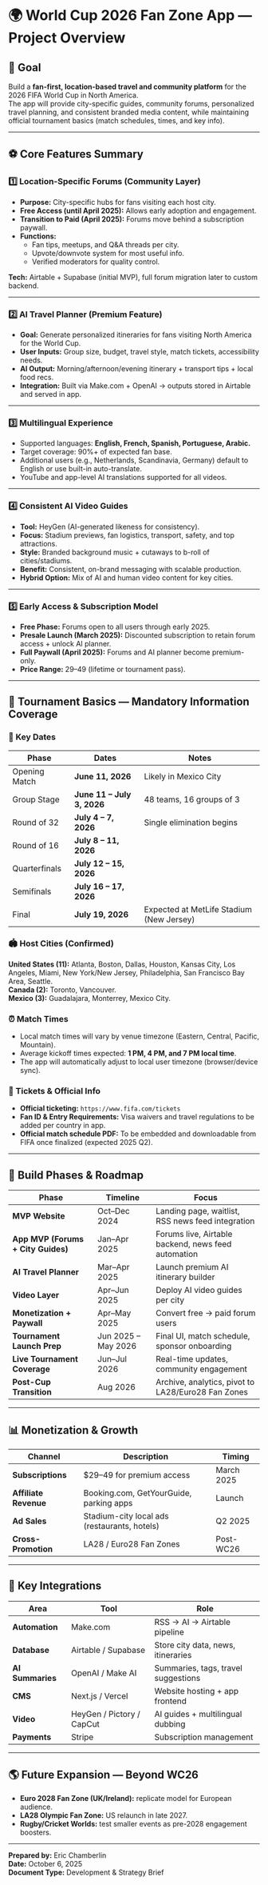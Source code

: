 # 🌍 World Cup 2026 Fan Zone App — Project Overview

## 🎯 Goal
Build a **fan-first, location-based travel and community platform** for the 2026 FIFA World Cup in North America.  
The app will provide city-specific guides, community forums, personalized travel planning, and consistent branded media content, while maintaining official tournament basics (match schedules, times, and key info).

---

## ⚽️ Core Features Summary

### 1️⃣ Location-Specific Forums (Community Layer)
- **Purpose:** City-specific hubs for fans visiting each host city.  
- **Free Access (until April 2025):** Allows early adoption and engagement.  
- **Transition to Paid (April 2025):** Forums move behind a subscription paywall.  
- **Functions:**  
  - Fan tips, meetups, and Q&A threads per city.  
  - Upvote/downvote system for most useful info.  
  - Verified moderators for quality control.  

**Tech:** Airtable + Supabase (initial MVP), full forum migration later to custom backend.

---

### 2️⃣ AI Travel Planner (Premium Feature)
- **Goal:** Generate personalized itineraries for fans visiting North America for the World Cup.  
- **User Inputs:** Group size, budget, travel style, match tickets, accessibility needs.  
- **AI Output:** Morning/afternoon/evening itinerary + transport tips + local food recs.  
- **Integration:** Built via Make.com + OpenAI → outputs stored in Airtable and served in app.

---

### 3️⃣ Multilingual Experience
- Supported languages: **English, French, Spanish, Portuguese, Arabic.**  
- Target coverage: 90%+ of expected fan base.  
- Additional users (e.g., Netherlands, Scandinavia, Germany) default to English or use built-in auto-translate.  
- YouTube and app-level AI translations supported for all videos.

---

### 4️⃣ Consistent AI Video Guides
- **Tool:** HeyGen (AI-generated likeness for consistency).  
- **Focus:** Stadium previews, fan logistics, transport, safety, and top attractions.  
- **Style:** Branded background music + cutaways to b-roll of cities/stadiums.  
- **Benefit:** Consistent, on-brand messaging with scalable production.  
- **Hybrid Option:** Mix of AI and human video content for key cities.

---

### 5️⃣ Early Access & Subscription Model
- **Free Phase:** Forums open to all users through early 2025.  
- **Presale Launch (March 2025):** Discounted subscription to retain forum access + unlock AI planner.  
- **Full Paywall (April 2025):** Forums and AI planner become premium-only.  
- **Price Range:** $29–$49 (lifetime or tournament pass).  

---

## 📅 Tournament Basics — Mandatory Information Coverage

### 📆 Key Dates
| Phase | Dates | Notes |
|--------|-------|-------|
| Opening Match | **June 11, 2026** | Likely in Mexico City |
| Group Stage | **June 11 – July 3, 2026** | 48 teams, 16 groups of 3 |
| Round of 32 | **July 4 – 7, 2026** | Single elimination begins |
| Round of 16 | **July 8 – 11, 2026** | |
| Quarterfinals | **July 12 – 15, 2026** | |
| Semifinals | **July 16 – 17, 2026** | |
| Final | **July 19, 2026** | Expected at MetLife Stadium (New Jersey) |

### 🏟️ Host Cities (Confirmed)
**United States (11):** Atlanta, Boston, Dallas, Houston, Kansas City, Los Angeles, Miami, New York/New Jersey, Philadelphia, San Francisco Bay Area, Seattle.  
**Canada (2):** Toronto, Vancouver.  
**Mexico (3):** Guadalajara, Monterrey, Mexico City.

### ⏰ Match Times
- Local match times will vary by venue timezone (Eastern, Central, Pacific, Mountain).  
- Average kickoff times expected: **1 PM, 4 PM, and 7 PM local time**.  
- The app will automatically adjust to local user timezone (browser/device sync).

### 🎫 Tickets & Official Info
- **Official ticketing:** `https://www.fifa.com/tickets`
- **Fan ID & Entry Requirements:** Visa waivers and travel regulations to be added per country in app.  
- **Official match schedule PDF:** To be embedded and downloadable from FIFA once finalized (expected 2025 Q2).

---

## 🔧 Build Phases & Roadmap

| Phase | Timeline | Focus |
|-------|-----------|--------|
| **MVP Website** | Oct–Dec 2024 | Landing page, waitlist, RSS news feed integration |
| **App MVP (Forums + City Guides)** | Jan–Apr 2025 | Forums live, Airtable backend, news feed automation |
| **AI Travel Planner** | Mar–Apr 2025 | Launch premium AI itinerary builder |
| **Video Layer** | Apr–Jun 2025 | Deploy AI video guides per city |
| **Monetization + Paywall** | Apr–May 2025 | Convert free → paid forum users |
| **Tournament Launch Prep** | Jun 2025 – May 2026 | Final UI, match schedule, sponsor onboarding |
| **Live Tournament Coverage** | Jun–Jul 2026 | Real-time updates, community engagement |
| **Post-Cup Transition** | Aug 2026 | Archive, analytics, pivot to LA28/Euro28 Fan Zones |

---

## 📊 Monetization & Growth
| Channel | Description | Timing |
|----------|-------------|---------|
| **Subscriptions** | $29–49 for premium access | March 2025 |
| **Affiliate Revenue** | Booking.com, GetYourGuide, parking apps | Launch |
| **Ad Sales** | Stadium-city local ads (restaurants, hotels) | Q2 2025 |
| **Cross-Promotion** | LA28 / Euro28 Fan Zones | Post-WC26 |

---

## 🧠 Key Integrations

| Area | Tool | Role |
|------|------|------|
| **Automation** | Make.com | RSS → AI → Airtable pipeline |
| **Database** | Airtable / Supabase | Store city data, news, itineraries |
| **AI Summaries** | OpenAI / Make AI | Summaries, tags, travel suggestions |
| **CMS** | Next.js / Vercel | Website hosting + app frontend |
| **Video** | HeyGen / Pictory / CapCut | AI guides + multilingual dubbing |
| **Payments** | Stripe | Subscription management |

---

## 🌎 Future Expansion — Beyond WC26
- **Euro 2028 Fan Zone (UK/Ireland):** replicate model for European audience.  
- **LA28 Olympic Fan Zone:** US relaunch in late 2027.  
- **Rugby/Cricket Worlds:** test smaller events as pre-2028 engagement boosters.

---

**Prepared by:** Eric Chamberlin  
**Date:** October 6, 2025  
**Document Type:** Development & Strategy Brief  
